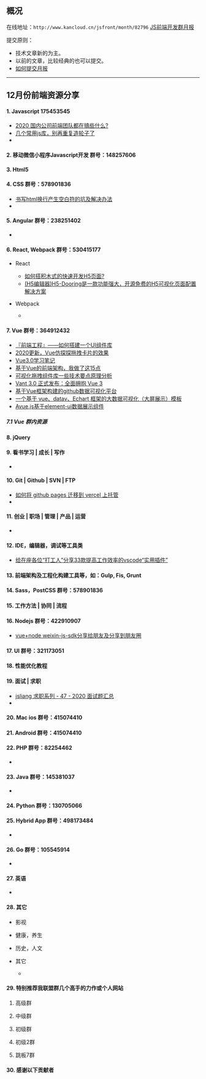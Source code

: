 ## 概况

在线地址：`http://www.kancloud.cn/jsfront/month/82796` [JS前端开发群月报](http://www.kancloud.cn/jsfront/month/82796)


提交原则：

- 技术文章新的为主。
- 以前的文章，比较经典的也可以提交。
- [如何提交月报](http://www.kancloud.cn/jsfront/month/227309)

---


## 12月份前端资源分享
#### 1. Javascript 175453545
- [2020 国内公司前端团队都在搞些什么?](https://www.zhihu.com/question/398940598)
- [几个常用js库，别再重复造轮子了](https://zhuanlan.zhihu.com/p/339737158)
- []()

#### 2. 移动微信小程序Javascript开发 群号：148257606

#### 3. Html5


#### 4. CSS  群号：578901836
- [书写html换行产生空白符的坑及解决办法](https://juejin.cn/post/6844903503601598472)
- []()

#### 5. Angular 群号：238251402
- []()

#### 6. React, Webpack 群号：530415177
- React
  
  - [如何搭积木式的快速开发H5页面?](https://juejin.cn/post/6904878119724056584)
  - [(H5编辑器)H5-Dooring是一款功能强大，开源免费的H5可视化页面配置解决方案](https://github.com/MrXujiang/h5-Dooring)
  
- Webpack

  - []()


#### 7. Vue 群号：364912432
- [『前端工程』——如何搭建一个UI组件库](https://juejin.cn/post/6907424006580731918)
- [2020更新，Vue仿探探拖拽卡片的效果](https://juejin.cn/post/6906143905922678797)
- [Vue3.0学习笔记](https://juejin.cn/post/6908185323801575432)
- [基于Vue的前端架构，我做了这15点](https://juejin.cn/post/6901466994478940168)
- [可视化拖拽组件库一些技术要点原理分析](https://juejin.cn/post/6908502083075325959)
- [Vant 3.0 正式发布：全面拥抱 Vue 3](https://juejin.cn/post/6909370562003369997)
- [基于Vue框架构建的github数据可视化平台](https://github.com/HongqingCao/GitDataV)
- [一个基于 vue、datav、Echart 框架的大数据可视化（大屏展示）模板](https://gitee.com/MTrun/big-screen-vue-datav)
- [Avue.js基于element-ui数据展示组件](https://gitee.com/smallweigit/avue)

##### 7.1 Vue 群内资源


#### 8. jQuery

#### 9. 看书学习 | 成长 | 写作
- []()

#### 10. Git | Github | SVN | FTP
- [如何将 github pages 迁移到 vercel 上托管](https://juejin.cn/post/6907818167687446541)
- []()

#### 11. 创业 | 职场 | 管理 | 产品 | 运营
- []()

#### 12. IDE，编辑器，调试等工具类
- [给在座各位“打工人”分享33款提高工作效率的vscode“实用插件”](https://juejin.cn/post/6908497610311467021)

#### 13. 前端架构及工程化构建工具等，如：Gulp, Fis, Grunt

#### 14. Sass，PostCSS  群号：578901836

#### 15. 工作方法 | 协同 | 流程

#### 16. Nodejs 群号：422910907
- [vue+node weixin-js-sdk分享给朋友及分享到朋友圈](https://juejin.cn/post/6907974839458332679)

#### 17. UI 群号：321173051

#### 18. 性能优化教程

#### 19. 面试 | 求职
- [jsliang 求职系列 - 47 - 2020 面试题汇总](https://juejin.cn/post/6907858822589579277)
- []()

#### 20. Mac ios 群号：415074410

#### 21. Android 群号：415074410

#### 22. PHP 群号：82254462
- []()

#### 23. Java 群号：145381037
- []()


#### 24. Python 群号：130705066

#### 25. Hybrid App 群号：498173484
- []()

#### 26. Go 群号：105545914
- []()

#### 27. 英语
- []()

#### 28. 其它

- 影视



- 健康，养生


- 历史，人文


- 其它

  - []()


#### 29. 特别推荐我联盟群几个高手的力作或个人网站

1. 高级群



2. 中级群


3. 初级群

4. 初级2群


5. 跳板7群


#### 30. 感谢以下贡献者

